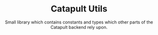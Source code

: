 <h1 align="center">
  Catapult Utils
</h1>
<p align="center">
Small library which contains constants and types which other parts of the Catapult backend rely upon.
</p>
